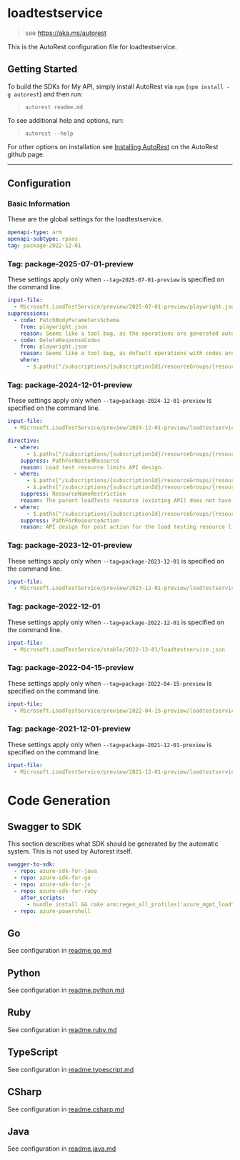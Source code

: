 # loadtestservice

> see https://aka.ms/autorest

This is the AutoRest configuration file for loadtestservice.

## Getting Started

To build the SDKs for My API, simply install AutoRest via `npm` (`npm install -g autorest`) and then run:

> `autorest readme.md`

To see additional help and options, run:

> `autorest --help`

For other options on installation see [Installing AutoRest](https://aka.ms/autorest/install) on the AutoRest github page.

---

## Configuration

### Basic Information

These are the global settings for the loadtestservice.

``` yaml
openapi-type: arm
openapi-subtype: rpaas
tag: package-2022-12-01
```

### Tag: package-2025-07-01-preview
These settings apply only when `--tag=2025-07-01-preview` is specified on the command line.

```yaml $(tag) == 'package-2025-07-01-preview'
input-file:
  - Microsoft.LoadTestService/preview/2025-07-01-preview/playwright.json
suppressions:
  - code: PatchBodyParametersSchema
    from: playwright.json
    reason: Seems like a tool bug, as the operations are generated automatically from the TrackedResourceOperations in the TypeSpec which should OmitDefaults for Patch. We want the default property values to be visible for other operations like Put and Get if they're not explicitly set by the end-user.
  - code: DeleteResponseCodes
    from: playwright.json
    reason: Seems like a tool bug, as default operations with codes are generated from the TrackedResourceOperations in the TypeSpec.
    where:
      - $.paths["/subscriptions/{subscriptionId}/resourceGroups/{resourceGroupName}/providers/Microsoft.LoadTestService/playwrightWorkspaces/{playwrightWorkspaceName}"].delete
```

### Tag: package-2024-12-01-preview

These settings apply only when `--tag=package-2024-12-01-preview` is specified on the command line.

```yaml $(tag) == 'package-2024-12-01-preview'
input-file:
  - Microsoft.LoadTestService/preview/2024-12-01-preview/loadtestservice.json

directive:
  - where:
      - $.paths["/subscriptions/{subscriptionId}/resourceGroups/{resourceGroupName}/providers/Microsoft.LoadTestService/loadTests/{loadTestName}/limits/maxMonthlyVirtualUserHours"]
    suppress: PathForNestedResource
    reason: Load test resource limits API design.
  - where:
      - $.paths["/subscriptions/{subscriptionId}/resourceGroups/{resourceGroupName}/providers/Microsoft.LoadTestService/loadTests/{loadTestName}/limits/maxMonthlyVirtualUserHours"]
      - $.paths["/subscriptions/{subscriptionId}/resourceGroups/{resourceGroupName}/providers/Microsoft.LoadTestService/loadTests/{loadTestName}/limits/maxMonthlyVirtualUserHours/set"]
    suppress: ResourceNameRestriction
    reason: The parent loadTests resource (existing API) does not have pattern restriction.
  - where:
      - $.paths["/subscriptions/{subscriptionId}/resourceGroups/{resourceGroupName}/providers/Microsoft.LoadTestService/loadTests/{loadTestName}/limits/maxMonthlyVirtualUserHours/set"]
    suppress: PathForResourceAction
    reason: API design for post action for the load testing resource limits.
```

### Tag: package-2023-12-01-preview

These settings apply only when `--tag=package-2023-12-01` is specified on the command line.

```yaml $(tag) == 'package-2023-12-01-preview'
input-file:
  - Microsoft.LoadTestService/preview/2023-12-01-preview/loadtestservice.json
```

### Tag: package-2022-12-01

These settings apply only when `--tag=package-2022-12-01` is specified on the command line.

```yaml $(tag) == 'package-2022-12-01'
input-file:
  - Microsoft.LoadTestService/stable/2022-12-01/loadtestservice.json
```

### Tag: package-2022-04-15-preview

These settings apply only when `--tag=package-2022-04-15-preview` is specified on the command line.

```yaml $(tag) == 'package-2022-04-15-preview'
input-file:
  - Microsoft.LoadTestService/preview/2022-04-15-preview/loadtestservice.json
```
### Tag: package-2021-12-01-preview

These settings apply only when `--tag=package-2021-12-01-preview` is specified on the command line.

``` yaml $(tag) == 'package-2021-12-01-preview'
input-file:
  - Microsoft.LoadTestService/preview/2021-12-01-preview/loadtestservice.json
```

# Code Generation

## Swagger to SDK

This section describes what SDK should be generated by the automatic system.
This is not used by Autorest itself.

``` yaml $(swagger-to-sdk)
swagger-to-sdk:
  - repo: azure-sdk-for-java
  - repo: azure-sdk-for-go
  - repo: azure-sdk-for-js
  - repo: azure-sdk-for-ruby
    after_scripts:
      - bundle install && rake arm:regen_all_profiles['azure_mgmt_loadtesting']
  - repo: azure-powershell
```

## Go

See configuration in [readme.go.md](./readme.go.md)

## Python

See configuration in [readme.python.md](./readme.python.md)

## Ruby

See configuration in [readme.ruby.md](./readme.ruby.md)

## TypeScript

See configuration in [readme.typescript.md](./readme.typescript.md)

## CSharp

See configuration in [readme.csharp.md](./readme.csharp.md)

## Java

See configuration in [readme.java.md](./readme.java.md)

